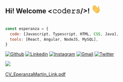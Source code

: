 <h2> Hi! Welcome <𝚌𝚘𝚍𝚎𝚛𝚜/>! <img src="https://raw.githubusercontent.com/ABSphreak/ABSphreak/master/gifs/Hi.gif" width="30px"></h2>


```js

const esperanza = {
  code: [Javascript, Typescript, HTML, CSS, Java],
  tools: [React, Angular, NodeJS, MySQL],
}

```
[![Github](https://img.shields.io/badge/-Github-333?style=flat&logo=Github&logoColor=white)](https://github.com/Espepop)
[![Linkedin](https://img.shields.io/badge/-LinkedIn-blue?style=flat&logo=Linkedin&logoColor=white)](https://www.linkedin.com/in/esperanza-martín-martínez)
[![Instagram](https://img.shields.io/badge/-Instagram-c13584?style=flat&labelColor=c13584&logo=instagram&logoColor=white)](https://www.instagram.com/espepop/)
[![Gmail](https://img.shields.io/badge/-Gmail-c14438?style=flat&logo=Gmail&logoColor=white)](mailto:sachin93@gmail.com)
[![Twitter](https://img.shields.io/badge/-Twitter-1DA1F2?style=flat&logo=Twitter&logoColor=white)](https://twitter.com/hopyropy)


<a href="https://github.com/EspePop/espepop/files/6710189/CV_EperanzaMartin_Link.pdf" target="_blank">
<img width="400px" src="https://user-images.githubusercontent.com/75271403/123285821-aedde180-d50d-11eb-8201-21f9d8a850ce.png">
</a>

[CV_EperanzaMartin_Link.pdf](https://github.com/EspePop/espepop/files/6710189/CV_EperanzaMartin_Link.pdf)
